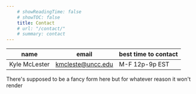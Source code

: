 ```yaml
---
    # showReadingTime: false
    # showTOC: false
    title: Contact
    # url: "/contact/"
    # summary: contact
---
```


| name | email | best time to contact |
|------|-------|----------------------|
| Kyle McLester | kmcleste@uncc.edu | M-F 12p-9p EST |

There's supposed to be a fancy form here but for whatever reason it won't render
